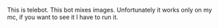 This is telebot. This bot mixes images. Unfortunately it works only on my mc, if you want to see it I have to run it.
